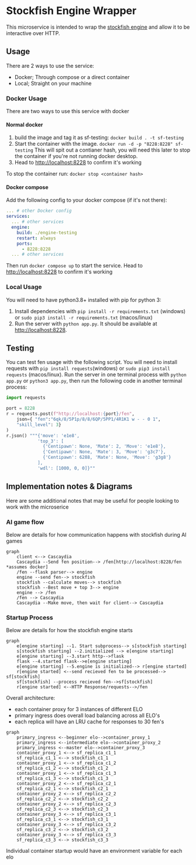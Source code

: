 # Stockfish Engine Wrapper

This microservice is intended to wrap the [stockfish engine](https://stockfishchess.org/) and allow it to be interactive over HTTP.

## Usage

There are 2 ways to use the service:

- Docker; Through compose or a direct container
- Local; Straight on your machine

### Docker Usage

There are two ways to use this service with docker

#### Normal docker

1. build the image and tag it as sf-testing: `docker build . -t sf-testing`
2. Start the container with the image. `docker run -d -p "8228:8228" sf-testing` This will spit out a contianer hash, you will need this later to stop the container if you're not running docker desktop.
3. Head to [http://localhost:8228](http://localhost:8228) to confirm it's working

To stop the container run: `docker stop <container hash>`

#### Docker compose

Add the following config to your docker compose (if it's not there):

```yml
... # other Docker config
services:
  ... # other services
  engine:
    build: ./engine-testing
    restart: always
    ports:
      - 8228:8228
  ... # other services
```

Then run `docker compose up` to start the service. Head to [http://localhost:8228](http://localhost:8228) to confirm it's working

### Local Usage

You will need to have python3.8+ installed with pip for python 3:

1. Install dependencies with `pip install -r requirements.txt` (windows) or `sudo pip3 install -r requirements.txt` (macos/linux)
2. Run the server with `python app.py`. It should be available at [http://localhost:8228](http://localhost:8228).

## Testing

You can test fen usage with the following script. You will need to install requests with `pip install requests`(windows) or `sudo pip3 install requests` (macos/linux). Run the server in one terminal process with `python app.py` or `python3 app.py`, then run the following code in another terminal process:

```python
import requests

port = 8228
r = requests.post(f"http://localhost:{port}/fen",
    json={ "fen":"6qk/8/5P1p/8/8/6QP/5PP1/4R1K1 w - - 0 1",
    "skill_level": 3}
)
r.json() """{'move': 'e1e8',
            'top_3': [
              {'Centipawn': None, 'Mate': 2, 'Move': 'e1e8'},
              {'Centipawn': None, 'Mate': 3, 'Move': 'g3c7'},
              {'Centipawn': 6288, 'Mate': None, 'Move': 'g3g8'}
            ],
            'wdl': [1000, 0, 0]}""
```

## Implementation notes & Diagrams

Here are some additional notes that may be useful for people looking to work with the microserice

### AI game flow

Below are details for how communication happens with stockfish during AI games

```mermaid
graph
    client <--> Cascaydia
    Cascaydia --Send fen position--> /fen[http://localhost:8228/fen *assumes docker]
    /fen --flask parser--> engine
    engine --send fen--> stockfish
    stockfish --calculate moves--> stockfish
    stockfish --Best move + top 3--> engine
    engine --> /fen
    /fen --> Cascaydia
    Cascaydia --Make move, then wait for client--> Cascaydia
```

### Startup Process

Below are details for how the stockfish engine starts

```mermaid
graph
    e[engine starting] --1. Start subprocess--> s[stockfish starting]
    s[stockfish starting] --2.initialized --> e[engine starting]
    e[engine starting] --3.start http-->flask
    flask --4.started flask-->e[engine starting]
    e[engine starting] --5.engine is initialized--> r[engine started]
    r[engine started] <--send recieved fen to be processed--> sf[stockfish]
    sf[stockfish] --process recieved fen-->sf[stockfish]
    r[engine started] <--HTTP Response/requests-->/fen
```

Overall architecture:

- each container proxy for 3 instances of different ELO
- primary ingress does overall load balancing across all ELO's
- each replica will have an LRU cache for responses to 30 fen's

```mermaid
graph
    primary_ingress <--beginner elo-->container_proxy_1
    primary_ingress <--intermediate elo-->container_proxy_2
    primary_ingress <--master elo-->container_proxy_3
    container_proxy_1 <--> sf_replica_c1_1
    sf_replica_c1_1 <--> stockfish_c1_1
    container_proxy_1 <--> sf_replica_c1_2
    sf_replica_c1_2 <--> stockfish_c1_2
    container_proxy_1 <--> sf_replica_c1_3
    sf_replica_c1_3 <--> stockfish_c1_3
    container_proxy_2 <--> sf_replica_c2_1
    sf_replica_c2_1 <--> stockfish_c2_1
    container_proxy_2 <--> sf_replica_c2_2
    sf_replica_c2_2 <--> stockfish_c2_2
    container_proxy_2 <--> sf_replica_c2_3
    sf_replica_c2_3 <--> stockfish_c2_3
    container_proxy_3 <--> sf_replica_c3_1
    sf_replica_c3_1 <--> stockfish_c3_1
    container_proxy_3 <--> sf_replica_c3_2
    sf_replica_c3_2 <--> stockfish_c3_2
    container_proxy_3 <--> sf_replica_c3_3
    sf_replica_c3_3 <--> stockfish_c3_3
```

Individual container startup would have an environment variable for each elo
